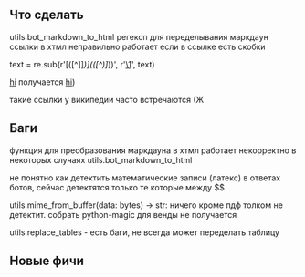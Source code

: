 ## Что сделать

utils.bot_markdown_to_html
   регексп для переделывания маркдаун ссылки в хтмл неправильно работает если в ссылке есть скобки

   text = re.sub(r'\[([^\]]*)\]\(([^\)]*)\)', r'<a href="\2">\1</a>', text)

   [hi](https://example.com/123(123))
   получается
   <a href="https://example.com/123(123">hi</a>)

   такие ссылки у википедии часто встречаются (Ж

## Баги

функция для преобразования маркдауна в хтмл работает некорректно в некоторых случаях
   utils.bot_markdown_to_html

не понятно как детектить математические записи (латекс) в ответах ботов, сейчас детектятся только те которые между $$

utils.mime_from_buffer(data: bytes) -> str:
   ничего кроме пдф толком не детектит. собрать python-magic для венды не получается

utils.replace_tables - есть баги, не всегда может переделать таблицу

## Новые фичи

